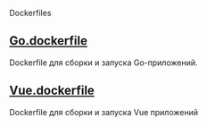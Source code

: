 Dockerfiles

## [Go.dockerfile](./Go.dockerfile)

Dockerfile для сборки и запуска Go-приложений.

## [Vue.dockerfile](./Vue.dockerfile)

Dockerfile для сборки и запуска Vue приложений


